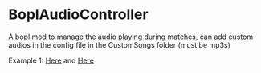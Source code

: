 # BoplAudioController
A bopl mod to manage the audio playing during matches, can add custom audios in the config file in the CustomSongs folder (must be mp3s)

Example 1: [Here](https://github.com/maxgamertyper/BoplAudioController/blob/main/audiocontrollernew.mp4) and [Here](https://youtu.be/56GsfJ_AKtc)
